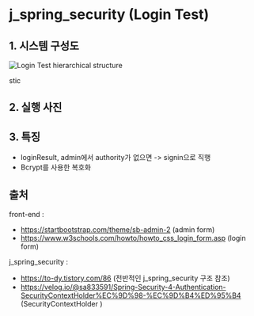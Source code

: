 # j_spring_security (Login Test)

## 1. 시스템 구성도

   ![Login Test hierarchical structure](https://s3-ap-northeast-1.amazonaws.com/manuscriptlink-society-file/keeg/conference/main_images/%EC%A0%9C%EB%AA%A9%EC%9D%84-%EC%9E%85%EB%A0%A5%ED%95%B4%EC%A3%BC%EC%84%B8%EC%9A%94.-_-%EB%B3%B5%EC%82%AC%EB%B3%B8-19_e4a8daab-6067-45d8-8c8f-fc89fbb3f2e0.png)
   
   stic

## 2. 실행 사진
## 3. 특징
 - loginResult, admin에서 authority가 없으면 -> signin으로 직행
 - Bcrypt를 사용한 복호화
 

## 출처

front-end : 
- https://startbootstrap.com/theme/sb-admin-2 (admin form)
- https://www.w3schools.com/howto/howto_css_login_form.asp (login form)

j_spring_security : 
- https://to-dy.tistory.com/86 (전반적인 j_spring_security 구조 참조)
- https://velog.io/@sa833591/Spring-Security-4-Authentication-SecurityContextHolder%EC%9D%98-%EC%9D%B4%ED%95%B4 (SecurityContextHolder )


 
